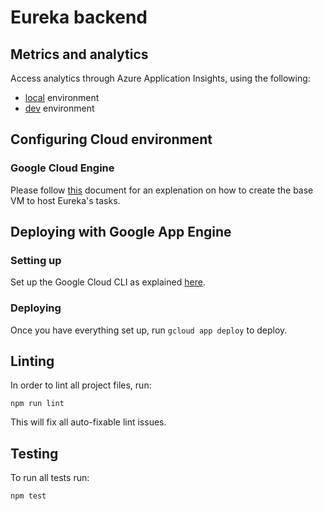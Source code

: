 # Eureka backend
## Metrics and analytics
Access analytics through Azure Application Insights, using the following:
- [local](https://analytics.applicationinsights.io/subscriptions/fcb1f62a-582d-445d-89b4-f555390ff683/resourcegroups/eureka-local/components/eureka-local#/discover/home?apptype=Node.JS) environment
- [dev](https://analytics.applicationinsights.io/subscriptions/fcb1f62a-582d-445d-89b4-f555390ff683/resourcegroups/eureka-dev/components/eureka-dev#/discover/home?apptype=Node.JS) environment

## Configuring Cloud environment
### Google Cloud Engine
Please follow [this](https://docs.google.com/document/d/1PUvtZn2R9F5Lrld2w8-vXXuXeOx88JxSQwRaEMDhbzI/edit) document for
an explenation on how to create the base VM to host Eureka's tasks.

## Deploying with Google App Engine
### Setting up
Set up the Google Cloud CLI as explained [here](https://cloud.google.com/sdk/docs/).

### Deploying
Once you have everything set up, run `gcloud app deploy` to deploy.

## Linting
In order to lint all project files, run:
```SHELL
npm run lint
```
This will  fix all auto-fixable lint issues.

## Testing
To run all tests run:
```
npm test
```
